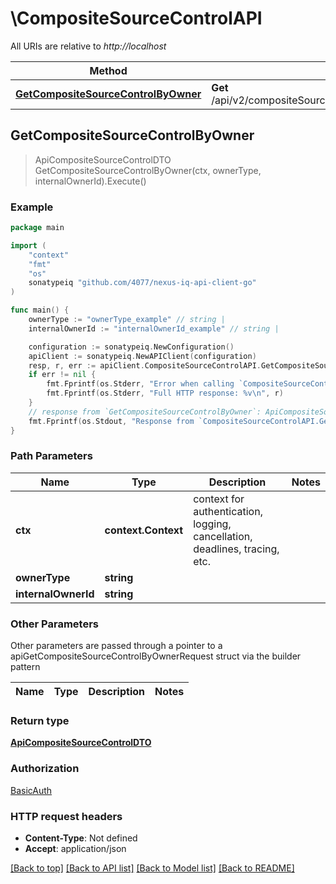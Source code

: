 # \CompositeSourceControlAPI

All URIs are relative to *http://localhost*

Method | HTTP request | Description
------------- | ------------- | -------------
[**GetCompositeSourceControlByOwner**](CompositeSourceControlAPI.md#GetCompositeSourceControlByOwner) | **Get** /api/v2/compositeSourceControl/{ownerType}/{internalOwnerId} | 



## GetCompositeSourceControlByOwner

> ApiCompositeSourceControlDTO GetCompositeSourceControlByOwner(ctx, ownerType, internalOwnerId).Execute()



### Example

```go
package main

import (
	"context"
	"fmt"
	"os"
	sonatypeiq "github.com/4077/nexus-iq-api-client-go"
)

func main() {
	ownerType := "ownerType_example" // string | 
	internalOwnerId := "internalOwnerId_example" // string | 

	configuration := sonatypeiq.NewConfiguration()
	apiClient := sonatypeiq.NewAPIClient(configuration)
	resp, r, err := apiClient.CompositeSourceControlAPI.GetCompositeSourceControlByOwner(context.Background(), ownerType, internalOwnerId).Execute()
	if err != nil {
		fmt.Fprintf(os.Stderr, "Error when calling `CompositeSourceControlAPI.GetCompositeSourceControlByOwner``: %v\n", err)
		fmt.Fprintf(os.Stderr, "Full HTTP response: %v\n", r)
	}
	// response from `GetCompositeSourceControlByOwner`: ApiCompositeSourceControlDTO
	fmt.Fprintf(os.Stdout, "Response from `CompositeSourceControlAPI.GetCompositeSourceControlByOwner`: %v\n", resp)
}
```

### Path Parameters


Name | Type | Description  | Notes
------------- | ------------- | ------------- | -------------
**ctx** | **context.Context** | context for authentication, logging, cancellation, deadlines, tracing, etc.
**ownerType** | **string** |  | 
**internalOwnerId** | **string** |  | 

### Other Parameters

Other parameters are passed through a pointer to a apiGetCompositeSourceControlByOwnerRequest struct via the builder pattern


Name | Type | Description  | Notes
------------- | ------------- | ------------- | -------------



### Return type

[**ApiCompositeSourceControlDTO**](ApiCompositeSourceControlDTO.md)

### Authorization

[BasicAuth](../README.md#BasicAuth)

### HTTP request headers

- **Content-Type**: Not defined
- **Accept**: application/json

[[Back to top]](#) [[Back to API list]](../README.md#documentation-for-api-endpoints)
[[Back to Model list]](../README.md#documentation-for-models)
[[Back to README]](../README.md)

